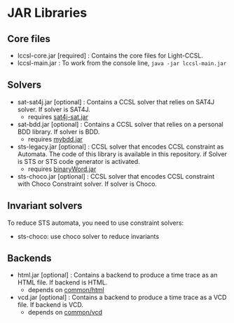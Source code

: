 # JAR Libraries
## Core files
- lccsl-core.jar [required] : Contains the core files for Light-CCSL.
- lccsl-main.jar : To work from the console line, `java -jar lccsl-main.jar`

## Solvers
- sat-sat4j.jar [optional] : Contains a CCSL solver that relies on SAT4J solver. If solver is SAT4J.
  - requires [sat4j-sat.jar](https://www.sat4j.org/)
- sat-bdd.jar [optional] : Contains a CCSL solver that relies on a personal BDD library. If solver is BDD.
  - requires [mybdd.jar](../common/) 
- sts-legacy.jar [optional] : CCSL solver that encodes CCSL constraint as Automata. The code of this library is available in this repository. if Solver is STS or STS code generator is activated.
  - requires [binaryWord.jar](../common/)
- sts-choco.jar [optional] : CCSL solver that encodes CCSL constraint with Choco Constraint solver. If solver is Choco.

## Invariant solvers
To reduce STS automata, you need to use constraint solvers:
- sts-choco: use choco solver to reduce invariants

## Backends
- html.jar [optional] : Contains a backend to produce a time trace as an HTML file. If backend is HTML.
  - depends on [common/html](../common)
- vcd.jar [optional] : Contains a backend to produce a time trace as a VCD file. If backend is VCD.
  - depends on [common/vcd](../common)
